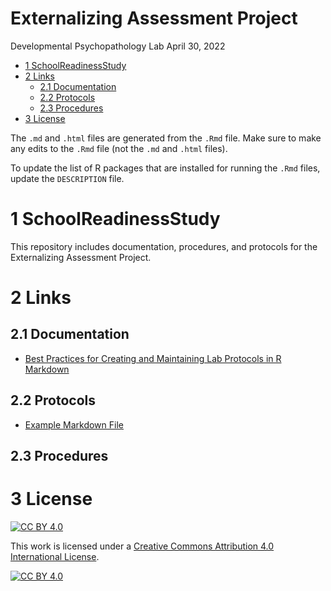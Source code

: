 Externalizing Assessment Project
================
Developmental Psychopathology Lab
April 30, 2022

-   <a href="#1-schoolreadinessstudy" id="toc-1-schoolreadinessstudy">1
    SchoolReadinessStudy</a>
-   <a href="#2-links" id="toc-2-links">2 Links</a>
    -   <a href="#21-documentation" id="toc-21-documentation">2.1
        Documentation</a>
    -   <a href="#22-protocols" id="toc-22-protocols">2.2 Protocols</a>
    -   <a href="#23-procedures" id="toc-23-procedures">2.3 Procedures</a>
-   <a href="#3-license" id="toc-3-license">3 License</a>

The `.md` and `.html` files are generated from the `.Rmd` file. Make
sure to make any edits to the `.Rmd` file (not the `.md` and `.html`
files).

To update the list of R packages that are installed for running the
`.Rmd` files, update the `DESCRIPTION` file.

# 1 SchoolReadinessStudy

This repository includes documentation, procedures, and protocols for
the Externalizing Assessment Project.

# 2 Links

## 2.1 Documentation

-   [Best Practices for Creating and Maintaining Lab Protocols in R
    Markdown](Best-Practices/bestPractices.md)

## 2.2 Protocols

-   [Example Markdown File](Protocols/example.md)

## 2.3 Procedures

# 3 License

[![CC BY
4.0](https://img.shields.io/badge/License-CC%20BY%204.0-lightgrey.svg)](http://creativecommons.org/licenses/by/4.0/)

This work is licensed under a [Creative Commons Attribution 4.0
International License](http://creativecommons.org/licenses/by/4.0/).

[![CC BY
4.0](https://i.creativecommons.org/l/by/4.0/88x31.png)](http://creativecommons.org/licenses/by/4.0/)
